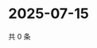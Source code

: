 # 2025-07-15

共 0 条

<!-- BEGIN ZHIHUVIDEO -->
<!-- 最后更新时间 Tue Jul 15 2025 17:21:16 GMT+0800 (China Standard Time) -->

<!-- END ZHIHUVIDEO -->
